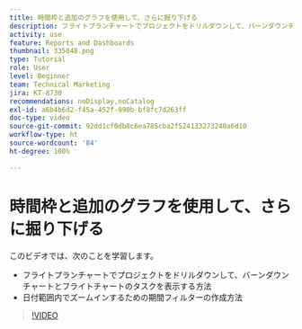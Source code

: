 ```yaml
---
title: 時間枠と追加のグラフを使用して、さらに掘り下げる
description: フライトプランチャートでプロジェクトをドリルダウンして、バーンダウンチャートとフライトチャートのタスクを[!UICONTROL 拡張分析]に表示する方法について説明します。
activity: use
feature: Reports and Dashboards
thumbnail: 335048.png
type: Tutorial
role: User
level: Beginner
team: Technical Marketing
jira: KT-8730
recommendations: noDisplay,noCatalog
exl-id: a6b4b6d2-f45a-452f-990b-bf8fc7d263ff
doc-type: video
source-git-commit: 92dd1cf0db8c6ea785cba2f524133273240a6d10
workflow-type: ht
source-wordcount: '84'
ht-degree: 100%

---
```


# 時間枠と追加のグラフを使用して、さらに掘り下げる

このビデオでは、次のことを学習します。

* フライトプランチャートでプロジェクトをドリルダウンして、バーンダウンチャートとフライトチャートのタスクを表示する方法
* 日付範囲内でズームインするための期間フィルターの作成方法

>[!VIDEO](https://video.tv.adobe.com/v/335048/?quality=12&learn=on)
